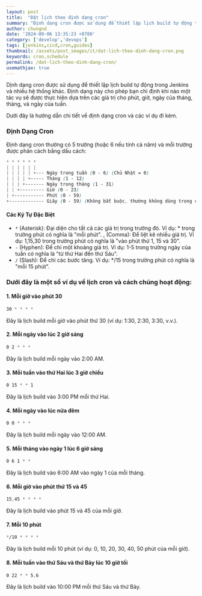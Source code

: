 ```yaml
---
layout: post
title:  "Đặt lịch theo định dạng cron"
summary: "Định dạng cron được sử dụng để thiết lập lịch build tự động trong Jenkins và nhiều hệ thống khác."
author: chungnd
date: '2024-09-06 13:35:23 +0700'
category: ['develop','devops']
tags: [jenkins,cicd,cron,guides]
thumbnail: /assets/post_images/it/dat-lich-theo-dinh-dang-cron.png
keywords: cron,schedule
permalink: /dat-lich-theo-dinh-dang-cron/
usemathjax: true
---
```



Dịnh dạng cron được sử dụng để thiết lập lịch build tự động trong Jenkins và nhiều hệ thống khác. Định dạng này cho phép bạn chỉ định khi nào một tác vụ sẽ được thực hiện dựa trên các giá trị cho phút, giờ, ngày của tháng, tháng, và ngày của tuần. 

Dưới đây là hướng dẫn chi tiết về định dạng cron và các ví dụ đi kèm.

### Định Dạng Cron
Định dạng cron thường có 5 trường (hoặc 6 nếu tính cả năm) và mỗi trường được phân cách bằng dấu cách:

```scss
* * * * * *
| | | | | |
| | | | | +--- Ngày trong tuần (0 - 6) (Chủ Nhật = 0)
| | | | +----- Tháng (1 - 12)
| | | +------- Ngày trong tháng (1 - 31)
| | +--------- Giờ (0 - 23)
| +----------- Phút (0 - 59)
+------------- Giây (0 - 59) (Không bắt buộc, thường không dùng trong các hệ thống cron tiêu chuẩn)
```

#### Các Ký Tự Đặc Biệt
* `*` (Asterisk): Đại diện cho tất cả các giá trị trong trường đó. Ví dụ: * trong trường phút có nghĩa là "mỗi phút".
  , (Comma): Để liệt kê nhiều giá trị. Ví dụ: 1,15,30 trong trường phút có nghĩa là "vào phút thứ 1, 15 và 30".
* `-` (Hyphen): Để chỉ một khoảng giá trị. Ví dụ: 1-5 trong trường ngày của tuần có nghĩa là "từ thứ Hai đến thứ Sáu".
* `/` (Slash): Để chỉ các bước tăng. Ví dụ: */15 trong trường phút có nghĩa là "mỗi 15 phút".

### Dưới đây là một số ví dụ về lịch cron và cách chúng hoạt động:

#### 1. Mỗi giờ vào phút 30

```scss
30 * * * *
```
Đây là lịch build mỗi giờ vào phút thứ 30 (ví dụ: 1:30, 2:30, 3:30, v.v.).

#### 2. Mỗi ngày vào lúc 2 giờ sáng

```scss
0 2 * * *
```
Đây là lịch build mỗi ngày vào 2:00 AM.

#### 3. Mỗi tuần vào thứ Hai lúc 3 giờ chiều

```scss
0 15 * * 1
```
Đây là lịch build vào 3:00 PM mỗi thứ Hai.

#### 4. Mỗi ngày vào lúc nửa đêm

```scss
0 0 * * *
```
Đây là lịch build mỗi ngày vào 12:00 AM.

#### 5. Mỗi tháng vào ngày 1 lúc 6 giờ sáng

```scss
0 6 1 * *
```
Đây là lịch build vào 6:00 AM vào ngày 1 của mỗi tháng.

#### 6. Mỗi giờ vào phút thứ 15 và 45

```scss
15,45 * * * *
```
Đây là lịch build vào phút 15 và 45 của mỗi giờ.

#### 7. Mỗi 10 phút

```scss
*/10 * * * *
```
Đây là lịch build mỗi 10 phút (ví dụ: 0, 10, 20, 30, 40, 50 phút của mỗi giờ).

#### 8. Mỗi tuần vào thứ Sáu và thứ Bảy lúc 10 giờ tối

```scss
0 22 * * 5,6
```
Đây là lịch build vào 10:00 PM mỗi thứ Sáu và thứ Bảy.